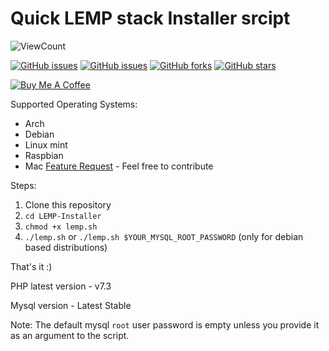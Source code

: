 # Quick LEMP stack Installer srcipt

![ViewCount](https://views.whatilearened.today/views/github/thamaraiselvam/LEMP-Installer.svg)
 
<a href="https://travis-ci.org/thamaraiselvam/LEMP-Installer"><img alt="GitHub issues" src="https://img.shields.io/travis/thamaraiselvam/LEMP-Installer?style=for-the-badge"></a>
<a href="https://github.com/thamaraiselvam/LEMP-Installer/issues"><img alt="GitHub issues" src="https://img.shields.io/github/issues/thamaraiselvam/LEMP-Installer.svg?style=for-the-badge"></a>
<a href="https://github.com/thamaraiselvam/LEMP-Installer/network"><img alt="GitHub forks" src="https://img.shields.io/github/forks/thamaraiselvam/LEMP-Installer.svg?style=for-the-badge"></a>
<a href="https://github.com/thamaraiselvam/LEMP-Installer/stargazers"><img alt="GitHub stars" src="https://img.shields.io/github/stars/thamaraiselvam/LEMP-Installer.svg?style=for-the-badge"></a>

<a href="https://www.buymeacoffee.com/R8Nc2vn" target="_blank"><img src="https://www.buymeacoffee.com/assets/img/custom_images/yellow_img.png" alt="Buy Me A Coffee"></a>

Supported Operating Systems:

- Arch
- Debian
- Linux mint
- Raspbian
- Mac [Feature Request](https://github.com/thamaraiselvam/LEMP-Installer/issues/7) - Feel free to contribute

Steps:

1. Clone this repository
2. `cd LEMP-Installer`
3. `chmod +x lemp.sh` 
4. `./lemp.sh` or `./lemp.sh $YOUR_MYSQL_ROOT_PASSWORD` (only for debian based distributions)

That's it :)

PHP latest version - v7.3

Mysql version - Latest Stable

Note: The default mysql `root` user password is empty unless you provide it as an argument to the script.
